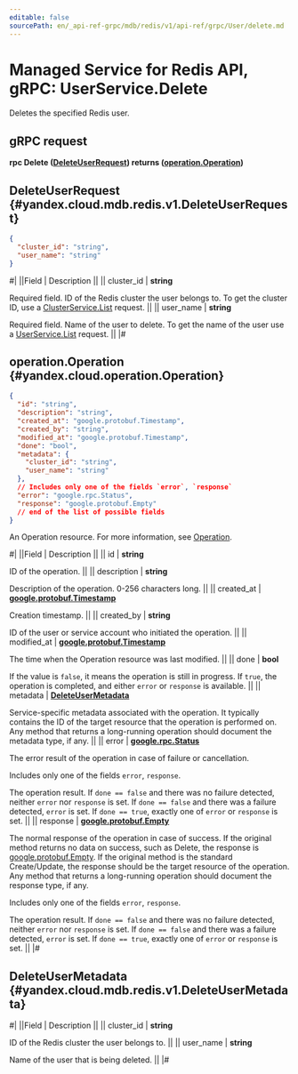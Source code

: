 ```yaml
---
editable: false
sourcePath: en/_api-ref-grpc/mdb/redis/v1/api-ref/grpc/User/delete.md
---
```


# Managed Service for Redis API, gRPC: UserService.Delete

Deletes the specified Redis user.

## gRPC request

**rpc Delete ([DeleteUserRequest](#yandex.cloud.mdb.redis.v1.DeleteUserRequest)) returns ([operation.Operation](#yandex.cloud.operation.Operation))**

## DeleteUserRequest {#yandex.cloud.mdb.redis.v1.DeleteUserRequest}

```json
{
  "cluster_id": "string",
  "user_name": "string"
}
```

#|
||Field | Description ||
|| cluster_id | **string**

Required field. ID of the Redis cluster the user belongs to.
To get the cluster ID, use a [ClusterService.List](/docs/managed-redis/api-ref/grpc/Cluster/list#List) request. ||
|| user_name | **string**

Required field. Name of the user to delete.
To get the name of the user use a [UserService.List](/docs/managed-redis/api-ref/grpc/User/list#List) request. ||
|#

## operation.Operation {#yandex.cloud.operation.Operation}

```json
{
  "id": "string",
  "description": "string",
  "created_at": "google.protobuf.Timestamp",
  "created_by": "string",
  "modified_at": "google.protobuf.Timestamp",
  "done": "bool",
  "metadata": {
    "cluster_id": "string",
    "user_name": "string"
  },
  // Includes only one of the fields `error`, `response`
  "error": "google.rpc.Status",
  "response": "google.protobuf.Empty"
  // end of the list of possible fields
}
```

An Operation resource. For more information, see [Operation](/docs/api-design-guide/concepts/operation).

#|
||Field | Description ||
|| id | **string**

ID of the operation. ||
|| description | **string**

Description of the operation. 0-256 characters long. ||
|| created_at | **[google.protobuf.Timestamp](https://developers.google.com/protocol-buffers/docs/reference/google.protobuf#timestamp)**

Creation timestamp. ||
|| created_by | **string**

ID of the user or service account who initiated the operation. ||
|| modified_at | **[google.protobuf.Timestamp](https://developers.google.com/protocol-buffers/docs/reference/google.protobuf#timestamp)**

The time when the Operation resource was last modified. ||
|| done | **bool**

If the value is `false`, it means the operation is still in progress.
If `true`, the operation is completed, and either `error` or `response` is available. ||
|| metadata | **[DeleteUserMetadata](#yandex.cloud.mdb.redis.v1.DeleteUserMetadata)**

Service-specific metadata associated with the operation.
It typically contains the ID of the target resource that the operation is performed on.
Any method that returns a long-running operation should document the metadata type, if any. ||
|| error | **[google.rpc.Status](https://cloud.google.com/tasks/docs/reference/rpc/google.rpc#status)**

The error result of the operation in case of failure or cancellation.

Includes only one of the fields `error`, `response`.

The operation result.
If `done == false` and there was no failure detected, neither `error` nor `response` is set.
If `done == false` and there was a failure detected, `error` is set.
If `done == true`, exactly one of `error` or `response` is set. ||
|| response | **[google.protobuf.Empty](https://developers.google.com/protocol-buffers/docs/reference/google.protobuf#google.protobuf.Empty)**

The normal response of the operation in case of success.
If the original method returns no data on success, such as Delete,
the response is [google.protobuf.Empty](https://developers.google.com/protocol-buffers/docs/reference/google.protobuf#google.protobuf.Empty).
If the original method is the standard Create/Update,
the response should be the target resource of the operation.
Any method that returns a long-running operation should document the response type, if any.

Includes only one of the fields `error`, `response`.

The operation result.
If `done == false` and there was no failure detected, neither `error` nor `response` is set.
If `done == false` and there was a failure detected, `error` is set.
If `done == true`, exactly one of `error` or `response` is set. ||
|#

## DeleteUserMetadata {#yandex.cloud.mdb.redis.v1.DeleteUserMetadata}

#|
||Field | Description ||
|| cluster_id | **string**

ID of the Redis cluster the user belongs to. ||
|| user_name | **string**

Name of the user that is being deleted. ||
|#